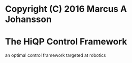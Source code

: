# Copyright (C) 2016 Marcus A Johansson
# The HiQP Control Framework
an optimal control framework targeted at robotics
